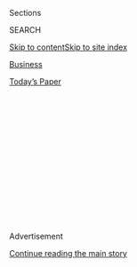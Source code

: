 <div id="app">

<div>

<div>

<div>

<div class="NYTAppHideMasthead css-1q2w90k e1suatyy0">

<div class="section css-ui9rw0 e1suatyy2">

<div class="css-eph4ug er09x8g0">

<div class="css-6n7j50">

</div>

<span class="css-1dv1kvn">Sections</span>

<div class="css-10488qs">

<span class="css-1dv1kvn">SEARCH</span>

</div>

[Skip to content](#site-content)[Skip to site
index](#site-index)

</div>

<div id="masthead-section-label" class="css-1wr3we4 eaxe0e00">

[Business](https://www.nytimes3xbfgragh.onion/section/business)

</div>

<div class="css-10698na e1huz5gh0">

</div>

</div>

<div id="masthead-bar-one" class="section hasLinks css-15hmgas e1csuq9d3">

<div class="css-uqyvli e1csuq9d0">

</div>

<div class="css-1uqjmks e1csuq9d1">

</div>

<div class="css-9e9ivx">

[](https://myaccount.nytimes3xbfgragh.onion/auth/login?response_type=cookie&client_id=vi)

</div>

<div class="css-1bvtpon e1csuq9d2">

[Today’s
Paper](https://www.nytimes3xbfgragh.onion/section/todayspaper)

</div>

</div>

</div>

</div>

<div data-aria-hidden="false">

<div id="site-content" data-role="main">

<div>

<div class="css-1aor85t" style="opacity:0.000000001;z-index:-1;visibility:hidden">

<div class="css-1hqnpie">

<div class="css-epjblv">

<span class="css-17xtcya">[Business](/section/business)</span><span class="css-x15j1o">|</span><span class="css-fwqvlz">Forever
21 Bankruptcy Signals a Shift in Consumer
Tastes</span>

</div>

<div class="css-k008qs">

<div class="css-1iwv8en">

<span class="css-18z7m18"></span>

<div>

</div>

</div>

<span class="css-1n6z4y">https://nyti.ms/2otepLf</span>

<div class="css-1705lsu">

<div class="css-4xjgmj">

<div class="css-4skfbu" data-role="toolbar" data-aria-label="Social Media Share buttons, Save button, and Comments Panel with current comment count" data-testid="share-tools">

  - 
  - 
  - 
  - 
    
    <div class="css-6n7j50">
    
    </div>

  - 
  - 

</div>

</div>

</div>

</div>

</div>

</div>

<div class="css-13pd83m">

</div>

<div id="top-wrapper" class="css-1sy8kpn">

<div id="top-slug" class="css-l9onyx">

Advertisement

</div>

[Continue reading the main
story](#after-top)

<div class="ad top-wrapper" style="text-align:center;height:100%;display:block;min-height:250px">

<div id="top" class="place-ad" data-position="top" data-size-key="top">

</div>

</div>

<div id="after-top">

</div>

</div>

<div id="sponsor-wrapper" class="css-1hyfx7x">

<div id="sponsor-slug" class="css-19vbshk">

Supported by

</div>

[Continue reading the main
story](#after-sponsor)

<div id="sponsor" class="ad sponsor-wrapper" style="text-align:center;height:100%;display:block">

</div>

<div id="after-sponsor">

</div>

</div>

<div class="css-1vkm6nb ehdk2mb0">

# Forever 21 Bankruptcy Signals a Shift in Consumer Tastes

</div>

<div class="css-79elbk" data-testid="photoviewer-wrapper">

<div class="css-z3e15g" data-testid="photoviewer-wrapper-hidden">

</div>

<div class="css-1a48zt4 ehw59r15" data-testid="photoviewer-children">

![<span class="css-16f3y1r e13ogyst0" data-aria-hidden="true">Forever 21
said it would continue to operate its website and hundreds of stores in
the United States, Mexico and Latin
America.</span><span class="css-cnj6d5 e1z0qqy90" itemprop="copyrightHolder"><span class="css-1ly73wi e1tej78p0">Credit...</span><span><span>Haruka
Sakaguchi for The New York
Times</span></span></span>](https://static01.graylady3jvrrxbe.onion/images/2019/10/01/business/29forever1-sub/29forever1-sub-articleLarge.jpg?quality=75&auto=webp&disable=upscale)

</div>

</div>

<div class="css-xt80pu e12qa4dv0">

<div class="css-18e8msd">

<div class="css-vp77d3 epjyd6m0">

<div class="css-1baulvz">

By [<span class="css-1baulvz last-byline" itemprop="name">Sapna
Maheshwari</span>](https://www.nytimes3xbfgragh.onion/by/sapna-maheshwari)

</div>

</div>

  - 
    
    <div class="css-ld3wwf e16638kd2">
    
    Sept. 29,
    2019
    
    </div>

  - 
    
    <div class="css-4xjgmj">
    
    <div class="css-d8bdto" data-role="toolbar" data-aria-label="Social Media Share buttons, Save button, and Comments Panel with current comment count" data-testid="share-tools">
    
      - 
      - 
      - 
      - 
        
        <div class="css-6n7j50">
        
        </div>
    
      - 
      - 
    
    </div>
    
    </div>

</div>

</div>

<div class="section meteredContent css-1r7ky0e" name="articleBody" itemprop="articleBody">

<div class="css-1fanzo5 StoryBodyCompanionColumn">

<div class="css-53u6y8">

Forever 21, the California retailer that helped popularize fast fashion
in the United States with its bustling stores and $5 tops, said on
Sunday night that it would file for bankruptcy, a sign of the eroding
power of shopping malls and the shifting tastes of young consumers.

The private, family-held company capped months of
[speculation](https://www.nytimes3xbfgragh.onion/2019/09/12/business/forever-21-bankruptcy.html)
about its restructuring efforts by saying that it would cease operations
in 40 countries, including Canada and Japan, as part of a Chapter 11
filing. It will close up to 178 stores in the United States and up to
350 over all.

Forever 21 said that it would continue to operate its website and
hundreds of stores in the United States, where it is a major tenant for
mall owners, as well as stores in Mexico and Latin America.

“What we’re hoping to do with this process is just to simplify things so
we can get back to doing what we do best,” Linda Chang, the chain’s
executive vice president, said in an interview. Ms. Chang’s parents, Do
Won and Jin Sook Chang, who still run the chain, founded Forever 21 in
the 1980s after immigrating to California from South Korea.

</div>

</div>

<div class="css-1fanzo5 StoryBodyCompanionColumn">

<div class="css-53u6y8">

The bankruptcy is a blow to a company that prided itself on embodying
the American dream, as well as a reminder of how quickly the retail
landscape is transforming. Forever 21 experienced big success in the
early 2000s with its troves of merchandise that imitated of-the-moment
designer styles at rock-bottom prices. It joined Zara and H\&M in making
fast, disposable fashion widely available to American shoppers,
especially young women, who were exposed to new wares seemingly every
time they entered a store. But the company expanded too aggressively
just as technology was beginning to upend its business.

“We went from seven countries to 47 countries within a
less-than-six-year time frame and with that came a lot of complexity,”
Ms. Chang said. At the same time, she said, “the retail industry is
obviously changing — there has been a softening of mall traffic and
sales are shifting more to online.”

Forever 21, which said e-commerce made up 16 percent of its sales, saw
its revenue drop to $3.3 billion last year, down from $4.4 billion in
2016. It expects the restructured company to bring in $2.5 billion in
annual sales. The company employs about 32,800 people, down from 43,000
in 2016.

Mr. Chang, the company’s chief executive, said in a [2012
interview](http://edition.cnn.com/TRANSCRIPTS/1209/21/ta.01.html) that
the chain was named Forever 21 because it targeted 20-somethings and
because “old people wanted to be 21 again, and young people wanted to be
21 forever.” A large part of the company’s base is minorities, Ms. Chang
said, and customer studies have suggested that 40 percent of Forever 21
shoppers are between the ages of 25 and 40. She said the company would
still aim to keep merchandise below $50.

</div>

</div>

<div class="css-79elbk" data-testid="photoviewer-wrapper">

<div class="css-z3e15g" data-testid="photoviewer-wrapper-hidden">

</div>

<div class="css-1a48zt4 ehw59r15" data-testid="photoviewer-children">

![<span class="css-16f3y1r e13ogyst0" data-aria-hidden="true">Every
Forever 21 shopping bag has “John 3:16,” a reference to the Bible verse,
printed on
it.</span><span class="css-cnj6d5 e1z0qqy90" itemprop="copyrightHolder"><span class="css-1ly73wi e1tej78p0">Credit...</span><span>Haruka
Sakaguchi for The New York
Times</span></span>](https://static01.graylady3jvrrxbe.onion/images/2019/09/29/business/29forever-promo/merlin_161681970_4cc0ad08-4258-4fac-b531-7a3dfae90a09-articleLarge.jpg?quality=75&auto=webp&disable=upscale)

</div>

</div>

<div class="css-79elbk" data-testid="photoviewer-wrapper">

<div class="css-z3e15g" data-testid="photoviewer-wrapper-hidden">

</div>

<div class="css-1a48zt4 ehw59r15" data-testid="photoviewer-children">

<div class="css-1xdhyk6 erfvjey0">

<span class="css-1ly73wi e1tej78p0">Image</span>

<div class="css-zjzyr8">

<div data-testid="lazyimage-container" style="height:257.77777777777777px">

</div>

</div>

</div>

<span class="css-16f3y1r e13ogyst0" data-aria-hidden="true">In 2010,
Michael Bloomberg, then mayor, appeared with Forever 21’s co-founder, Do
Won Chang, and his daughter Linda at the company’s Times Square store,
which occupies four floors and about 90,000 square
feet.</span><span class="css-cnj6d5 e1z0qqy90" itemprop="copyrightHolder"><span class="css-1ly73wi e1tej78p0">Credit...</span><span>Jamie
Mccarthy/Getty Images for Forever 21</span></span>

</div>

</div>

<div class="css-1fanzo5 StoryBodyCompanionColumn">

<div class="css-53u6y8">

Forever 21’s bankruptcy puts a spotlight on the widening chasm between
America’s lower-quality malls, [which are losing customers and anchor
tenants](https://www.nytimes3xbfgragh.onion/2015/01/04/business/the-economics-and-nostalgia-of-dead-malls.html),
and its top shopping centers, which continue to draw foot traffic.

In the years before and after the recession, Forever 21 opened stores at
a rapid clip — they also served as the company’s main marketing vehicle
— and bigger was often better. While teenage and 20-something women
were the core customer base, Forever 21 believed that it could sell to
the whole family. It moved into spaces vacated by bankrupt chains like
Mervyn’s and Gottschalks and opened huge flagships in major cities,
including a Times Square colossus in 2010 that was
[around](https://www.wsj.com/articles/SB10001424052748704629804575325121769810944)
90,000 square feet and still spans four floors. (The company said it is
in discussions with the landlord of that store about its future.)

The retailer, which did not pay rent on its stores in September in order
to preserve capital, believes it can renegotiate many of the leases on
its United States stores after the filing, said Jon Goulding, an
executive at the consultancy Alvarez & Marsal who will be Forever 21’s
chief restructuring officer during the proceedings. He said liquidations
might begin Oct. 31 for the stores that are closing and that he
anticipated the final count to be below 178.

“A number of these folks don’t want boxes back of the size we have with
what’s going on in the mall space,” he said of the chain’s landlords.
While the company did not have specific data available, Mr. Goulding
said that underperforming stores were likely located in lower-quality
malls and those that had lost other bankrupt retailers, like Sears.

Forever 21 continued to add more merchandise as it grew and did not seem
to anticipate the rise of digitally-savvy competitors like Asos and
Fashion Nova. It introduced F21 Red in 2014 with a plan to sell Forever
21 “basics” like $1.90 camisoles and $7.90 jeans, while Riley Rose, a
beauty brand created by Linda Chang and her sister, Esther, opened in
2017. The Riley Rose stores will likely close and become part of
existing Forever 21 locations, while F21 Red will continue to operate
some stand-alone locations.

Ms. Chang said that the company still saw promise in areas like men’s
and girls’ merchandise, but that it planned to pare down other areas
like home décor, electronics and cosmetics.

</div>

</div>

<div class="css-1fanzo5 StoryBodyCompanionColumn">

<div class="css-53u6y8">

Forever 21’s struggles have provoked questions around the appeal of fast
fashion more broadly. The industry has faced backlash surrounding the
environmental impact of quickly disposable clothes and concerns about
worker safety [in the wake
of](https://www.nytimes3xbfgragh.onion/2015/06/02/world/asia/bangladesh-rana-plaza-murder-charges.html)
the Rana Plaza building collapse in Bangladesh in 2013 that killed more
than 1,100 garment workers.

Younger shoppers have increasingly turned to consigned goods and brands
that claim sustainability as a value, said Wendy Liebmann, chief
executive of the consultancy WSL Strategic Retail.

Forever 21 “placed their bets on this notion that fast fashion was going
to continue the same way it had for the last decade or so, and that they
just needed to be in the right locations and create newness with some of
the spinoffs they were playing around with,” Ms. Liebmann said. “The
emotional and physical aesthetic of it is not something that the current
shopper wants as much.”

Mark A. Cohen, the director of retail studies at Columbia Business
School, said that he believed fast fashion was as popular as ever,
pointing to the success of Zara, but that Forever 21 had expanded far
too quickly “without regard to a reasonable outlook.”

“It’s a self-inflicted catastrophe,” he said. “This is a bonanza for the
competition that Forever 21 has and it’s another death knell for the
malls they’re in that have already lost a Sears, Macy’s, Penney’s, and
are struggling with footsteps diminishing every day.”

When asked whether Forever 21’s challenges were from declining mall
traffic or a waning interest in fast fashion, Ms. Chang said she thought
it was “a little of both.”

“You hear a lot of conversations about the rental market or the resale
market and things like that, so I think there are definitely shifts
there that are happening,” she said. “It’s still a massive market but we
do want to make sure we get ahead of things and that we’re not just
staying still while the consumers are changing.”

</div>

</div>

<div class="css-1fanzo5 StoryBodyCompanionColumn">

<div class="css-53u6y8">

While trying to quickly mimic designer wares for its customers, Forever
21 has been the subject of multiple copyright and trademark lawsuits
over the years, including a [recent
complaint](https://www.nytimes3xbfgragh.onion/2019/09/03/arts/music/ariana-grande-forever-21.html)
from the singer Ariana Grande that the company used a “look-alike model”
to make it seem like she was endorsing its goods. The company said it
could not comment on how ongoing litigation may be handled during its
reorganization.

The information set to emerge in a bankruptcy will be of interest for
the retail industry. Forever 21 has maintained a tight-knit corporate
culture even as it spread across shopping malls in the United States and
expanded to other countries. Mr. Chang and his wife rarely give
interviews, though they nod to their faith by having “John 3:16,” a
reference to the Bible verse, printed on every one of Forever 21’s
bright yellow shopping bags. The elder Changs have long planned to pass
the company on to their two daughters.

Ms. Chang said that she and her sister intended to keep working for the
brand, but could not speak to whether they would still take it over
someday.

“My parents built an amazing brand,” she said. “When you think of fast
fashion, there’s really only a handful of names that come top of mind
for most people, and to be in that top list is a pretty amazing feat.”

</div>

</div>

</div>

<div>

</div>

<div>

</div>

<div>

</div>

<div>

<div id="bottom-wrapper" class="css-1ede5it">

<div id="bottom-slug" class="css-l9onyx">

Advertisement

</div>

[Continue reading the main
story](#after-bottom)

<div id="bottom" class="ad bottom-wrapper" style="text-align:center;height:100%;display:block;min-height:90px">

</div>

<div id="after-bottom">

</div>

</div>

</div>

</div>

</div>

## Site Index

<div>

</div>

## Site Information Navigation

  - [© <span>2020</span> <span>The New York Times
    Company</span>](https://help.nytimes3xbfgragh.onion/hc/en-us/articles/115014792127-Copyright-notice)

<!-- end list -->

  - [NYTCo](https://www.nytco.com/)
  - [Contact
    Us](https://help.nytimes3xbfgragh.onion/hc/en-us/articles/115015385887-Contact-Us)
  - [Work with us](https://www.nytco.com/careers/)
  - [Advertise](https://nytmediakit.com/)
  - [T Brand Studio](http://www.tbrandstudio.com/)
  - [Your Ad
    Choices](https://www.nytimes3xbfgragh.onion/privacy/cookie-policy#how-do-i-manage-trackers)
  - [Privacy](https://www.nytimes3xbfgragh.onion/privacy)
  - [Terms of
    Service](https://help.nytimes3xbfgragh.onion/hc/en-us/articles/115014893428-Terms-of-service)
  - [Terms of
    Sale](https://help.nytimes3xbfgragh.onion/hc/en-us/articles/115014893968-Terms-of-sale)
  - [Site
    Map](https://spiderbites.nytimes3xbfgragh.onion)
  - [Help](https://help.nytimes3xbfgragh.onion/hc/en-us)
  - [Subscriptions](https://www.nytimes3xbfgragh.onion/subscription?campaignId=37WXW)

</div>

</div>

</div>

</div>
